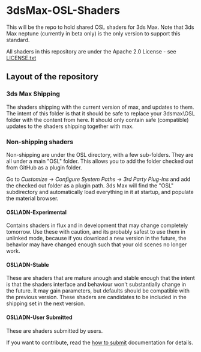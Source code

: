 # 3dsMax-OSL-Shaders

This will be the repo to hold shared OSL shaders for 3ds Max. 
Note that 3ds Max neptune (currently in beta only) is the only version to support this standard.

All shaders in this repository are under the Apache 2.0 License - see [LICENSE.txt](LICENSE.txt)

## Layout of the repository

### 3ds Max Shipping

The shaders shipping with the current version of max, and updates to them. 
The intent of this folder is that it should be safe to replace your 3dsmax\OSL 
folder with the content from here. It should only contain safe (compatible)
updates to the shaders shipping together with max.

### Non-shipping shaders

Non-shipping are under the OSL directory, with a few sub-folders. They are all
under a main "OSL" folder. This allows you to add the folder checked out from
GitHub as a plugin folder.

Go to *Customize* -> *Configure System Paths* -> *3rd Party Plug-Ins* and add 
the checked out folder as a plugin path. 3ds Max will find the "OSL" subdirectory
and automatically load everything in it at startup, and populate the material 
browser.

#### OSL\ADN-Experimental

Contains shaders in flux and in development that may change completely tomorrow. 
Use these with caution, and its probably safest to use them in unlinked mode, because
if you download a new version in the future, the behavior may have changed enough such
that your old scenes no longer work.

#### OSL\ADN-Stable

These are shaders that are mature anough and stable enough that the intent is that
the shaders interface and behaviour won't substantially change in the future. It may
gain parameters, but defaults should be compatible with the previous version. These 
shaders are candidates to be included in the shipping set in the next version.

#### OSL\ADN-User Submitted

These are shaders submitted by users. 

If you want to contribute, read the [how to submit](HOW-TO-SUBMIT.md) documentation for details.